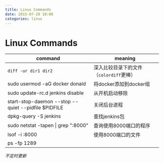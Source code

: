 ```yaml
---
title: Linux Commands
date: 2015-07-28 10:00
categories: linux
---
```

# Linux Commands
| command | meaning |
| ---     | ---     |
| `diff -ur dir1 dir2` | 深入比较目录下的文件（`colordiff`更棒） |
| sudo usermod -aG docker donald | 将docker添加到docker组  |
| sudo update-rc.d jenkins disable | 从开机启动移除 |
| start-stop-daemon --stop --quiet --pidfile $PIDFILE | 关闭后台进程 |
| dpkg-query -S jenkins | 查找jenkins包 |
| sudo netstat -tapen \| grep ":8000" | 查询使用8000端口的程序 |
| lsof -i :8000 | 使用8000端口的文件 |
| ps -fp 1289 | | pid为1289的进程信息 |

*不定时更新*


